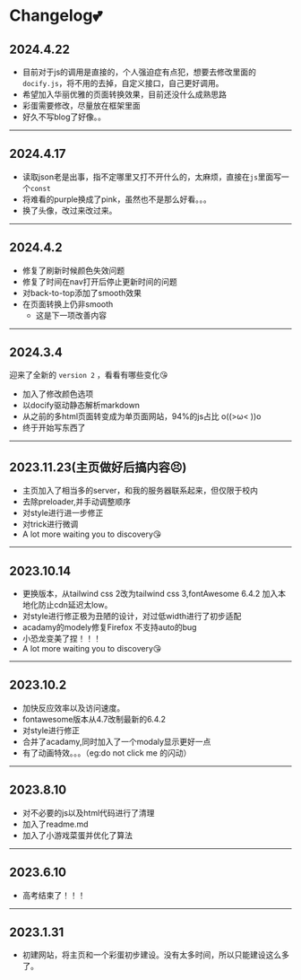 # Changelog💕

## 2024.4.22

- 目前对于js的调用是直接的，个人强迫症有点犯，想要去修改里面的`docify.js`，将不用的去掉，自定义接口，自己更好调用。
- 希望加入华丽优雅的页面转换效果，目前还没什么成熟思路
- 彩蛋需要修改，尽量放在框架里面
- 好久不写blog了好像。。

---

## 2024.4.17

- 读取json老是出事，指不定哪里又打不开什么的，太麻烦，直接在`js`里面写一个`const`
- 将难看的purple换成了pink，虽然也不是那么好看。。。
- 换了头像，改过来改过来。

---

## 2024.4.2

- 修复了刷新时候颜色失效问题
- 修复了时间在nav打开后停止更新时间的问题
- 对back-to-top添加了smooth效果
- 在页面转换上仍非smooth
  - 这是下一项改善内容

---

## 2024.3.4

迎来了全新的 `version 2` ，看看有哪些变化😘
- 加入了修改颜色选项
- 以docify驱动静态解析markdown
- 从之前的多html页面转变成为单页面网站，94%的js占比 o((>ω< ))o
- 终于开始写东西了

---

## 2023.11.23(主页做好后搞内容😣)

- 主页加入了相当多的server，和我的服务器联系起来，但仅限于校内
- 去除preloader,并手动调整顺序
- 对style进行进一步修正
- 对trick进行微调
- A lot more waiting you to discovery😘

---

## 2023.10.14

- 更换版本，从tailwind css 2改为tailwind css 3,fontAwesome 6.4.2 加入本地化防止cdn延迟太low。
- 对style进行修正极为丑陋的设计，对过低width进行了初步适配
- acadamy的modely修复Firefox 不支持auto的bug
- 小恐龙变美了捏！！！
- A lot more waiting you to discovery😘

---

## 2023.10.2

- 加快反应效率以及访问速度。
- fontawesome版本从4.7改制最新的6.4.2
- 对style进行修正
- 合并了acadamy,同时加入了一个modaly显示更好一点
- 有了动画特效。。。（eg:do not click me 的闪动）

---

## 2023.8.10

- 对不必要的js以及html代码进行了清理
- 加入了readme.md
- 加入了小游戏菜蛋并优化了算法

---

## 2023.6.10

- 高考结束了！！！

---

## 2023.1.31

- 初建网站，将主页和一个彩蛋初步建设。没有太多时间，所以只能建设这么多了。